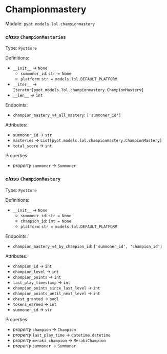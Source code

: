 # Championmastery 

Module: `pyot.models.lol.championmastery` 

### _class_ `ChampionMasteries`

Type: `PyotCore` 

Definitions: 
* `__init__` -> `None` 
  * `summoner_id`: `str = None` 
  * `platform`: `str = models.lol.DEFAULT_PLATFORM` 
* `__iter__` -> `Iterator[pyot.models.lol.championmastery.ChampionMastery]` 
* `__len__` -> `int` 

Endpoints: 
* `champion_mastery_v4_all_mastery`: `['summoner_id']` 

Attributes: 
* `summoner_id` -> `str` 
* `masteries` -> `List[pyot.models.lol.championmastery.ChampionMastery]` 
* `total_score` -> `int` 

Properties: 
* _property_ `summoner` -> `Summoner` 


### _class_ `ChampionMastery`

Type: `PyotCore` 

Definitions: 
* `__init__` -> `None` 
  * `summoner_id`: `str = None` 
  * `champion_id`: `int = None` 
  * `platform`: `str = models.lol.DEFAULT_PLATFORM` 

Endpoints: 
* `champion_mastery_v4_by_champion_id`: `['summoner_id', 'champion_id']` 

Attributes: 
* `champion_id` -> `int` 
* `champion_level` -> `int` 
* `champion_points` -> `int` 
* `last_play_timestamp` -> `int` 
* `champion_points_since_last_level` -> `int` 
* `champion_points_until_next_level` -> `int` 
* `chest_granted` -> `bool` 
* `tokens_earned` -> `int` 
* `summoner_id` -> `str` 

Properties: 
* _property_ `champion` -> `Champion` 
* _property_ `last_play_time` -> `datetime.datetime` 
* _property_ `meraki_champion` -> `MerakiChampion` 
* _property_ `summoner` -> `Summoner` 


